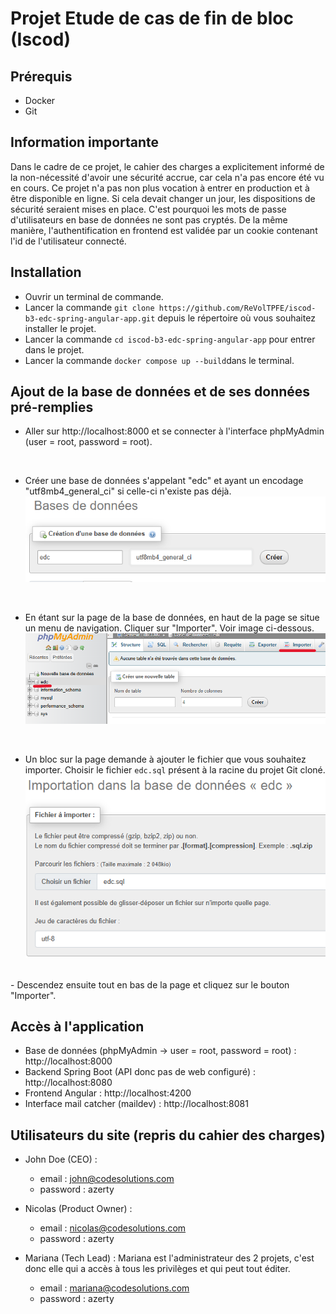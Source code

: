 # Projet Etude de cas de fin de bloc (Iscod)

## Prérequis

- Docker
- Git

## Information importante

Dans le cadre de ce projet, le cahier des charges a explicitement informé de la non-nécessité d'avoir une sécurité accrue, car cela n'a pas encore été vu en cours.
Ce projet n'a pas non plus vocation à entrer en production et à être disponible en ligne. Si cela devait changer un jour, les dispositions de sécurité seraient mises en place.
C'est pourquoi les mots de passe d'utilisateurs en base de données ne sont pas cryptés. De la même manière, l'authentification en frontend est validée par un cookie contenant l'id de l'utilisateur connecté.

## Installation

- Ouvrir un terminal de commande.
- Lancer la commande ```git clone https://github.com/ReVolTPFE/iscod-b3-edc-spring-angular-app.git``` depuis le répertoire où vous souhaitez installer le projet.
- Lancer la commande ```cd iscod-b3-edc-spring-angular-app``` pour entrer dans le projet.
- Lancer la commande ```docker compose up --build```dans le terminal.

## Ajout de la base de données et de ses données pré-remplies
- Aller sur http://localhost:8000 et se connecter à l'interface phpMyAdmin (user = root, password = root).
<br>

- Créer une base de données s'appelant "edc" et ayant un encodage "utf8mb4_general_ci" si celle-ci n'existe pas déjà.<br>
![phpMyAdmin](./readme-img/img1.png)
<br>

- En étant sur la page de la base de données, en haut de la page se situe un menu de navigation. Cliquer sur "Importer". Voir image ci-dessous.<br>
![phpMyAdmin](./readme-img/img2.png)
<br>

- Un bloc sur la page demande à ajouter le fichier que vous souhaitez importer. Choisir le fichier ```edc.sql``` présent à la racine du projet Git cloné.<br>
![phpMyAdmin](./readme-img/img3.png)
<br>
- Descendez ensuite tout en bas de la page et cliquez sur le bouton "Importer".

## Accès à l'application

- Base de données (phpMyAdmin -> user = root, password = root) : http://localhost:8000
- Backend Spring Boot (API donc pas de web configuré) : http://localhost:8080
- Frontend Angular : http://localhost:4200
- Interface mail catcher (maildev) : http://localhost:8081

## Utilisateurs du site (repris du cahier des charges)
- John Doe (CEO) :
	- email : john@codesolutions.com
	- password : azerty

- Nicolas (Product Owner) :
	- email : nicolas@codesolutions.com
	- password : azerty

- Mariana (Tech Lead) : Mariana est l'administrateur des 2 projets, c'est donc elle qui a accès à tous les privilèges et qui peut tout éditer.
	- email : mariana@codesolutions.com
	- password : azerty